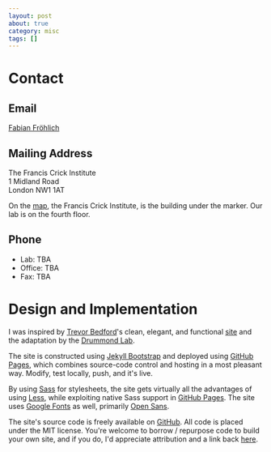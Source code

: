 ```yaml
---
layout: post
about: true
category: misc
tags: []
---
```

# Contact

## Email

[Fabian Fröhlich](mailto:fabian_froehlich@hms.harvard.edu)

## Mailing Address
The Francis Crick Institute<br/>
1 Midland Road<br/>
London NW1 1AT

On the [map], the Francis Crick Institute, is the building under the marker. Our lab is on the fourth floor.

[map]: https://www.google.co.uk/maps/place/Francis+Crick+Institute/@51.5316498,-0.1287455,15z/data=!4m12!1m6!3m5!1s0x0:0xb8647f199e3caae7!2sFrancis+Crick+Institute!8m2!3d51.5316498!4d-0.1287455!3m4!1s0x0:0xb8647f199e3caae7!8m2!3d51.5316498!4d-0.1287455


## Phone
* Lab: TBA
* Office: TBA
* Fax: TBA

<a name="design"></a>

# Design and Implementation

I was inspired by [Trevor Bedford]'s clean, elegant, and functional [site][1] and the adaptation by the [Drummond Lab].

The site is constructed using [Jekyll Bootstrap] and deployed using [GitHub Pages], which combines source-code control and hosting in a most pleasant way. Modify, test locally, push, and it's live.

By using [Sass] for stylesheets, the site gets virtually all the advantages of using [Less], while exploiting native Sass support in [GitHub Pages]. The site uses [Google Fonts] as well, primarily [Open Sans].

The site's source code is freely available on [GitHub]. All code is placed under the MIT license. You're welcome to borrow / repurpose code to build your own site, and if you do, I'd appreciate attribution and a link back [here](http://frohlichlab.com/about.html).

[Trevor Bedford]: http://bedford.io/team/trevor-bedford/
[1]: http://bedford.io
[public]: http://bedford.io/misc/about/
[Jekyll Bootstrap]: http://jekyllbootstrap.com
[GitHub Pages]: https://pages.github.com/
[GitHub]: http://github.com/
[Less]: http://lesscss.org/
[Sass]: http://sass-lang.com/
[Google Fonts]: http://www.google.com/fonts
[Open Sans]: https://www.google.com/fonts/specimen/Open+Sans
[Drummond Lab]: http://drummondlab.org/about.html
